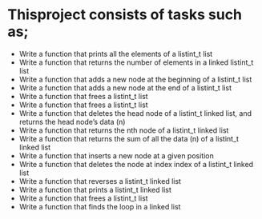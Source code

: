 # Thisproject consists of tasks such as;

* Write a function that prints all the elements of a listint_t list
* Write a function that returns the number of elements in a linked listint_t list 
* Write a function that adds a new node at the beginning of a listint_t list
* Write a function that adds a new node at the end of a listint_t list
* Write a function that frees a listint_t list
* Write a function that frees a listint_t list
* Write a function that deletes the head node of a listint_t linked list, and returns the head node’s data (n)
* Write a function that returns the nth node of a listint_t linked list
* Write a function that returns the sum of all the data (n) of a listint_t linked list
* Write a function that inserts a new node at a given position
* Write a function that deletes the node at index index of a listint_t linked list
* Write a function that reverses a listint_t linked list
* Write a function that prints a listint_t linked list
* Write a function that frees a listint_t list
* Write a function that finds the loop in a linked list
